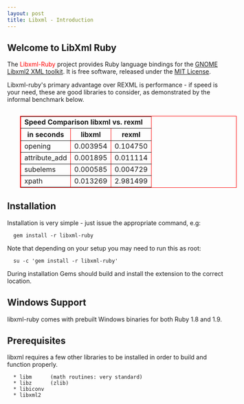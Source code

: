 ```yaml
---
layout: post
title: Libxml - Introduction
---
```


## Welcome to LibXml Ruby
The <span style="color: red;">Libxml-Ruby</span> project provides Ruby
language bindings for the <a href="http://xmlsoft.org">GNOME Libxml2 XML toolkit</a>.
It is free software, released under the <a href="license.xml">MIT License</a>.

Libxml-ruby's primary advantage over REXML is performance - if speed is your need,
these are good libraries to consider, as demonstrated by the informal benchmark below.

<table border="1" style="border: 1px solid red; margin: 30px;">
    <tr><td colspan="3"><b>Speed Comparison libxml vs. rexml</b></td></tr>
    <tr><th> in seconds    </th><th> libxml   </th><th> rexml    </th></tr>
    <tr><td> opening       </td><td> 0.003954 </td><td> 0.104750 </td></tr>
    <tr><td> attribute_add </td><td> 0.001895 </td><td> 0.011114 </td></tr>
    <tr><td> subelems      </td><td> 0.000585 </td><td> 0.004729 </td></tr>
    <tr><td> xpath         </td><td> 0.013269 </td><td> 2.981499 </td></tr>
</table>


## Installation
Installation is very simple - just issue the appropriate command, e.g:

      gem install -r libxml-ruby

Note that depending on your setup you may need to run this as root:

      su -c 'gem install -r libxml-ruby'

During installation Gems should build and install the extension to the correct location.

## Windows Support
libxml-ruby comes with prebuilt Windows binaries for both Ruby 1.8 and 1.9.


## Prerequisites
libxml requires a few other libraries to be installed in order to build and function properly.

	  * libm      (math routines: very standard)
	  * libz      (zlib)
	  * libiconv
	  * libxml2
	